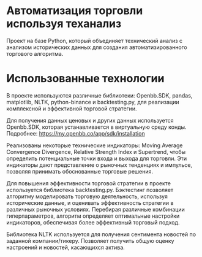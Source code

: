 # Автоматизация торговли используя теханализ
Проект на базе Python, который объединяет  технический анализ с анализом исторических данных для создания автоматизированного торгового алгоритма.

# Использованные технологии
В проекте используются различные библиотеки: Openbb.SDK, pandas, matplotlib, NLTK, python-binance и backtesting.py, для реализации комплексной и эффективной торговой стратегии.

Для получения данных ценовых и других данных используется Openbb.SDK, которая  устанавливается в виртуальную среду конды. Подробнее: https://my.openbb.co/app/sdk/installation

Реализованы некоторые технические индикаторы:  Moving Average Convergence Divergence, Relative Strength Index и Supertrend, чтобы определить потенциальные точки входа и выхода для торговли. Эти индикаторы дают  представление о рыночных тенденциях и импульсе, позволяя  принимать обоснованные торговые решения.

Для повышения эффективности торговой стратегии в проекте используется библиотека backtesting.py. Бэктестинг позволяет алгоритму моделировать торговую деятельность, используя исторические  данные, и оценивать эффективность стратегии в различных рыночных условиях. Перебирая различные комбинации гиперпараметров, алгоритм определяет оптимальные настройки индикаторов, обеспечивая более эффективный торговый подход.

Библиотека NLTK используется для получения сентимента новостей по заданной компании/тикеру. Позволяет получить общую оценку настроений и новостей, касающихся актива.



